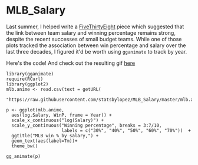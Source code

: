 # MLB_Salary


Last summer, I helped write a [FiveThirtyEight](http://fivethirtyeight.com/features/dont-be-fooled-by-baseballs-small-budget-success-stories/) piece which suggested that the link between team salary and winning percentage remains strong, despite the recent successes of small budget teams. While one of those plots tracked the association between win percentage and salary over the last three decades, I figured it'd be worth using `gganimate` to track by year. 

Here's the code! And check out the resulting gif [here](https://twitter.com/StatsbyLopez/status/697266930797932545/photo/1)

```{r}
library(gganimate)
require(RCurl)
library(ggplot2)
mlb.anime <- read.csv(text = getURL(
  "https://raw.githubusercontent.com/statsbylopez/MLB_Salary/master/mlb.anime.csv"))
  
p <- ggplot(mlb.anime, 
  aes(log.Salary, WinP, frame = Year)) +
  scale_x_continuous("log(Salary)") +
  scale_y_continuous("Winning percentage", breaks = 3:7/10, 
                     labels = c("30%", "40%", "50%", "60%", "70%"))  +
  ggtitle("MLB win % by salary,") +
  geom_text(aes(label=Tm))+ 
  theme_bw()

gg_animate(p)
  ```
